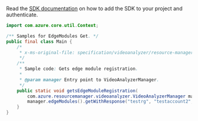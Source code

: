 Read the [SDK documentation](https://github.com/Azure/azure-sdk-for-java/blob/azure-resourcemanager-videoanalyzer_1.0.0-beta.3/sdk/videoanalyzer/azure-resourcemanager-videoanalyzer/README.md) on how to add the SDK to your project and authenticate.

```java
import com.azure.core.util.Context;

/** Samples for EdgeModules Get. */
public final class Main {
    /*
     * x-ms-original-file: specification/videoanalyzer/resource-manager/Microsoft.Media/preview/2021-11-01-preview/examples/edge-modules-get.json
     */
    /**
     * Sample code: Gets edge module registration.
     *
     * @param manager Entry point to VideoAnalyzerManager.
     */
    public static void getsEdgeModuleRegistration(
        com.azure.resourcemanager.videoanalyzer.VideoAnalyzerManager manager) {
        manager.edgeModules().getWithResponse("testrg", "testaccount2", "edgeModule1", Context.NONE);
    }
}
```
